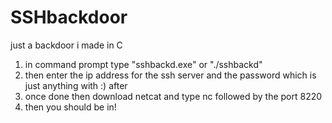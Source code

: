 # SSHbackdoor
just a backdoor i made in C

1. in command prompt type "sshbackd.exe" or "./sshbackd"
2. then enter the ip address for the ssh server and the password which is just anything with :) after
3. once done then download netcat and type nc <the ip> followed by the port 8220
4. then you should be in!
